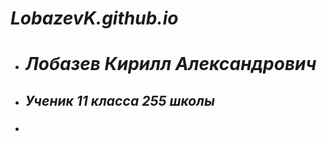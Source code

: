 # _LobazevK.github.io_

* # _Лобазев Кирилл Александрович_

* ## _Ученик 11 класса 255 школы_

* ### 
